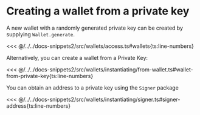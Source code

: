 # Creating a wallet from a private key

A new wallet with a randomly generated private key can be created by supplying `Wallet.generate`.

<<< @/../../docs-snippets2/src/wallets/access.ts#wallets{ts:line-numbers}

Alternatively, you can create a wallet from a Private Key:

<<< @/../../docs-snippets2/src/wallets/instantiating/from-wallet.ts#wallet-from-private-key{ts:line-numbers}

You can obtain an address to a private key using the `Signer` package

<<< @/../../docs-snippets2/src/wallets/instantiating/signer.ts#signer-address{ts:line-numbers}
